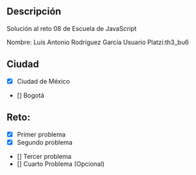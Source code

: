 ## Descripción

Solución al reto 08 de Escuela de JavaScript

Nombre: Luis Antonio Rodríguez García
Usuario Platzi:th3_bu6

## Ciudad
- [X] Ciudad de México
- [] Bogotá

## Reto:
  - [X] Primer problema
  - [X] Segundo problema
  - [] Tercer problema
  - [] Cuarto Problema (Opcional)